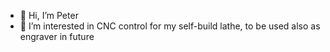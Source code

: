 - 👋 Hi, I’m Peter
- 👀 I’m interested in CNC control for my self-build lathe, to be used also as engraver in future



